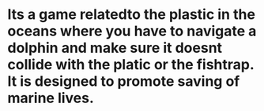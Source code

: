 # Its a game relatedto the plastic in the oceans where you have to navigate a dolphin and make sure it doesnt collide with the platic or the fishtrap. It is designed to promote saving of marine lives.
